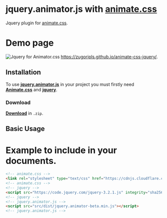 # jquery.animator.js with <a href="http://daneden.github.io/animate.css">animate.css</a>
Jquery plugin for <a href="http://daneden.github.io/animate.css">animate.css</a>.

# Demo page
![Jquery for Animator.css](http://i.imgur.com/yB1Eqig.png)
<a href="https://zugoripls.github.io/animate-css-jquery/" title="demo page">https://zugoripls.github.io/animate-css-jquery/</a>.

## Installation
To use [**jquery.animator.js**](https://zugoripls.github.io/animate-css-jquery/") in your project you must firstly need [**Animate.css**](http://daneden.github.io/animate.css) and [**jquery**](https://jquery.com/).

### Download
<a href="https://github.com/zugoripls/animate-css-jquery/archive/master.zip" title="Download zip"><strong>Download</strong></a> in <code>.zip</code>. 

## Basic Usage
# Example to include in your documents.
```html
<!-- animate.css -->
<link rel="stylesheet" type="text/css" href="https://cdnjs.cloudflare.com/ajax/libs/animate.css/3.5.2/animate.min.css"> 
<!-- animate.css -->
<!-- jquery -->
<script src="https://code.jquery.com/jquery-3.2.1.js" integrity="sha256-DZAnKJ/6XZ9si04Hgrsxu/8s717jcIzLy3oi35EouyE=" crossorigin="anonymous"></script>
<!-- jquery -->
<!-- jquery.animator.js -->
<script src="src/dist/jquery.animator-beta.min.js"></script>
<!-- jquery.animator.js -->
```

